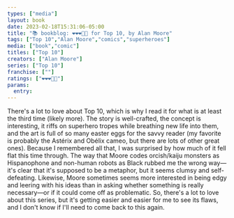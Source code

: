 ```yaml
---
types: ["media"]
layout: book
date: 2023-02-18T15:31:06-05:00
title: "📚 bookblog: ❤️❤️❤️🖤🖤 for Top 10, by Alan Moore"
tags: ["Top 10","Alan Moore","comics","superheroes"]
media: ["book","comic"]
titles: ["Top 10"]
creators: ["Alan Moore"]
series: ["Top 10"]
franchise: [""]
ratings: ["❤️❤️❤️🖤🖤"]
params:
  entry:
---
```

There's a lot to love about Top 10, which is why I read it for what is at least the third time (likely more). The story is well-crafted, the concept is interesting, it riffs on superhero tropes while breathing new life into them, and the art is full of so many easter eggs for the savvy reader (my favorite is probably the Astérix and Obélix cameo, but there are lots of other great ones). Because I remembered all that, I was surprised by how much of it fell flat this time through. The way that Moore codes orcish/kaiju monsters as Hispanophone and non-human robots as Black rubbed me the wrong way—it's clear that it's supposed to be a metaphor, but it seems clumsy and self-defeating. Likewise, Moore sometimes seems more interested in being edgy and leering with his ideas than in asking whether something is really necessary—or if it could come off as problematic. So, there's a lot to love about this series, but it's getting easier and easier for me to see its flaws, and I don't know if I'll need to come back to this again.
